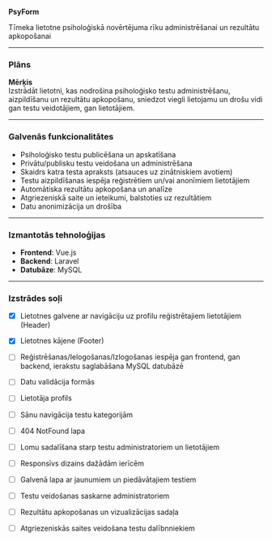 **PsyForm**

Tīmeka lietotne psiholoģiskā novērtējuma rīku administrēšanai un rezultātu apkopošanai

---

### **Plāns**

**Mērķis**  
Izstrādāt lietotni, kas nodrošina psiholoģisko testu administrēšanu, aizpildīšanu un rezultātu apkopošanu, sniedzot viegli lietojamu un drošu vidi gan testu veidotājiem, gan lietotājiem.

---

### **Galvenās funkcionalitātes**
- Psiholoģisko testu publicēšana un apskatīšana
- Privātu/publisku testu veidošana un administrēšana
- Skaidrs katra testa apraksts (atsauces uz zinātniskiem avotiem)
- Testu aizpildīšanas iespēja reģistrētiem un/vai anonīmiem lietotājiem
- Automātiska rezultātu apkopošana un analīze
- Atgriezeniskā saite un ieteikumi, balstoties uz rezultātiem
- Datu anonimizācija un drošība

---

### **Izmantotās tehnoloģijas**
- **Frontend**: Vue.js
- **Backend**: Laravel
- **Datubāze**: MySQL

---

### **Izstrādes soļi**
- [x] Lietotnes galvene ar navigāciju uz profilu reģistrētajiem lietotājiem (Header)
- [x] Lietotnes kājene (Footer)
- [ ] Reģistrēšanas/Ielogošanas/Izlogošanas iespēja gan frontend, gan backend, ierakstu saglabāšana MySQL datubāzē
- [ ] Datu validācija formās
- [ ] Lietotāja profils
- [ ] Sānu navigācija testu kategorijām
- [ ] 404 NotFound lapa
- [ ] Lomu sadalīšana starp testu administratoriem un lietotājiem
- [ ] Responsīvs dizains dažādām ierīcēm
- [ ] Galvenā lapa ar jaunumiem un piedāvātajiem testiem
- [ ] Testu veidošanas saskarne administratoriem
- [ ] Rezultātu apkopošanas un vizualizācijas sadaļa
- [ ] Atgriezeniskās saites veidošana testu dalībnniekiem


